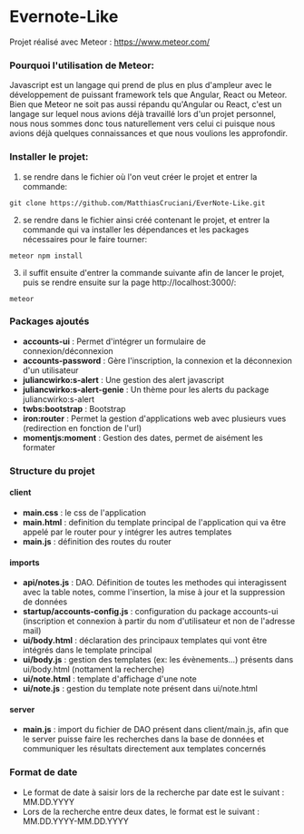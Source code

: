 # Evernote-Like

Projet réalisé avec Meteor : https://www.meteor.com/


### Pourquoi l'utilisation de Meteor:

Javascript est un langage qui prend de plus en plus d'ampleur avec le développement de puissant framework tels que Angular, React ou Meteor. Bien que Meteor ne soit pas aussi répandu qu'Angular ou React, c'est un langage sur lequel nous avions déjà travaillé lors d'un projet personnel, nous nous sommes donc tous naturellement vers celui ci puisque nous avions déjà quelques connaissances et que nous voulions les approfondir.


### Installer le projet:

1. se rendre dans le fichier où l'on veut créer le projet et entrer la commande:
  ```
  git clone https://github.com/MatthiasCruciani/EverNote-Like.git
  ```
  
2. se rendre dans le fichier ainsi créé contenant le projet, et entrer la commande qui va installer les dépendances et les packages nécessaires pour le faire tourner:
  ```
  meteor npm install
  ```
  
3. il suffit ensuite d'entrer la commande suivante afin de lancer le projet, puis se rendre ensuite sur la page http://localhost:3000/:
  ```
  meteor
  ```
  
  
### Packages ajoutés

- **accounts-ui** : Permet d'intégrer un formulaire de connexion/déconnexion
- **accounts-password** : Gère l'inscription, la connexion et la déconnexion d'un utilisateur
- **juliancwirko:s-alert** : Une gestion des alert javascript
- **juliancwirko:s-alert-genie** : Un thème pour les alerts du package juliancwirko:s-alert
- **twbs:bootstrap** : Bootstrap
- **iron:router** : Permet la gestion d'applications web avec plusieurs vues (redirection en fonction de l'url)
- **momentjs:moment** : Gestion des dates, permet de aisément les formater


### Structure du projet

#### client

- **main.css** : le css de l'application
- **main.html** : definition du template principal de l'application qui va être appelé par le router pour y intégrer les autres templates
- **main.js** : définition des routes du router

#### imports

- **api/notes.js** : DAO. Définition de toutes les methodes qui interagissent avec la table notes, comme l'insertion, la mise à jour et la suppression de données
- **startup/accounts-config.js** : configuration du package accounts-ui (inscription et connexion à partir du nom d'utilisateur et non de l'adresse mail)
- **ui/body.html** : déclaration des principaux templates qui vont être intégrés dans le template principal
- **ui/body.js** : gestion des templates (ex: les évènements...) présents dans ui/body.html (nottament la recherche)
- **ui/note.html** : template d'affichage d'une note
- **ui/note.js** : gestion du template note présent dans ui/note.html

#### server

- **main.js** : import du fichier de DAO présent dans client/main.js, afin que le server puisse faire les recherches dans la base de données et communiquer les résultats directement aux templates concernés



### Format de date

- Le format de date à saisir lors de la recherche par date est le suivant : MM.DD.YYYY
- Lors de la recherche entre deux dates, le format est le suivant : MM.DD.YYYY-MM.DD.YYYY
